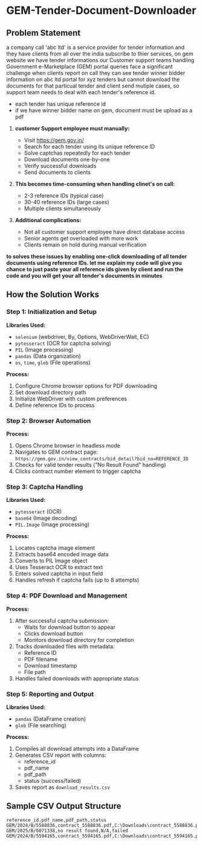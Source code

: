# GEM-Tender-Document-Downloader


## Problem Statement
a company call 'abc ltd' is a service provider for tender information and they have clients from all over the india subscribe to thier services, on gem website we have tender informations
our Customer support teams handling Government e-Marketplace (GEM) portal queries face a significant challenge when clients report on call they can see tender winner bidder information on abc ltd portal for xyz tenders but cannot download the documents for that particual tender and client send mutiple cases, so support team needs to deal with each tender's reference id.
 - each tender has unique reference id
 - if we have winner bidder name on gem, document must be upload as a pdf

1. **customer Support employee must manually:**
   - Visit https://gem.gov.in/
   - Search for each tender using its unique reference ID
   - Solve captchas repeatedly for each tender
   - Download documents one-by-one
   - Verify successful downloads
   - Send documents to clients

2. **This becomes time-consuming when handling clinet's on call:**
   - 2-3 reference IDs (typical case)
   - 30-40 reference IDs (large cases)
   - Multiple clients simultaneously

3. **Additional complications:**
   - Not all customer support employee have direct database access
   - Senior agents get overloaded with more work
   - Clients remain on hold during manual verification



**to solves these issues by enabling one-click downloading of all tender documents using reference IDs.
let me explain my code will give you chance to just paste your all reference ids given by client and run the code and you will get your all tender's documents in minutes**

## How the Solution Works

### Step 1: Initialization and Setup
**Libraries Used:**
- `selenium` (webdriver, By, Options, WebDriverWait, EC)
- `pytesseract` (OCR for captcha solving)
- `PIL` (Image processing)
- `pandas` (Data organization)
- `os`, `time`, `glob` (File operations)

**Process:**
1. Configure Chrome browser options for PDF downloading
2. Set download directory path
3. Initialize WebDriver with custom preferences
4. Define reference IDs to process

### Step 2: Browser Automation
**Process:**
1. Opens Chrome browser in headless mode
2. Navigates to GEM contract page: `https://gem.gov.in/view_contracts/bid_detail?bid_no=REFERENCE_ID`
3. Checks for valid tender results ("No Result Found" handling)
4. Clicks contract number element to trigger captcha

### Step 3: Captcha Handling
**Libraries Used:**
- `pytesseract` (OCR)
- `base64` (Image decoding)
- `PIL.Image` (Image processing)

**Process:**
1. Locates captcha image element
2. Extracts base64 encoded image data
3. Converts to PIL Image object
4. Uses Tesseract OCR to extract text
5. Enters solved captcha in input field
6. Handles refresh if captcha fails (up to 8 attempts)

### Step 4: PDF Download and Management
**Process:**
1. After successful captcha submission:
   - Waits for download button to appear
   - Clicks download button
   - Monitors download directory for completion
2. Tracks downloaded files with metadata:
   - Reference ID
   - PDF filename
   - Download timestamp
   - File path
3. Handles failed downloads with appropriate status

### Step 5: Reporting and Output
**Libraries Used:**
- `pandas` (DataFrame creation)
- `glob` (File searching)

**Process:**
1. Compiles all download attempts into a DataFrame
2. Generates CSV report with columns:
   - reference_id
   - pdf_name
   - pdf_path
   - status (success/failed)
3. Saves report as `download_results.csv`

## Sample CSV Output Structure

```csv
reference_id,pdf_name,pdf_path,status
GEM/2024/B/5588836,contract_5588836.pdf,C:\Downloads\contract_5588836.pdf,success
GEM/2025/B/6071338,no result found,N/A,failed
GEM/2024/B/5594165,contract_5594165.pdf,C:\Downloads\contract_5594165.pdf,success

